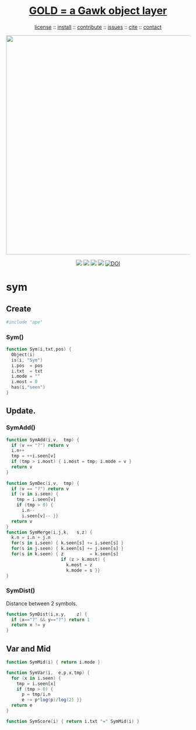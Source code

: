 <a name=top>
<h1 align=center>
   <a href="https://github.com/timm/shape/blob/master/README.md#top">
     GOLD = a Gawk object layer
   </a>
</h1>
<p align=center>
   <a    href="https://github.com/golden/dev/blob/master/LICENSE.md#top">license</a>
   :: <a href="https://github.com/golden/dev/blob/master/INSTALL.md#top">install</a>
   :: <a href="https://github.com/golden/dev/blob/master/CONTRIBUTE.md#top">contribute</a>
   :: <a href="https://github.com/golden/dev/issues">issues</a>
   :: <a href="https://github.com/golden/dev/blob/master/CITATION.md#top">cite</a>
   :: <a href="https://github.com/golden/dev/blob/master/CONTACT.md#top">contact</a>
</p>
<p align=center>
   <img width=600 src="https://github.com/timm/misc/blob/master/odd/etc/img/coins.png">
</p>
<p align=center>
   <img src="https://img.shields.io/badge/language-gawk-orange">
   <img src="https://img.shields.io/badge/purpose-ai,se-blueviolet">
   <img src="https://img.shields.io/badge/platform-mac,*nux-informational">
   <a href="https://travis-ci.org/github/golden/dev"> <img src="https://travis-ci.org/golden/dev.svg?branch=master"></a>
   <a href="https://doi.org/10.5281/zenodo.3887420"><img src="https://zenodo.org/badge/DOI/10.5281/zenodo.3887420.svg" alt="DOI"></a>
</p>

# sym

## Create

```awk
#include "ape"
```
### Sym()

```awk
function Sym(i,txt,pos) { 
  Object(i)
  is(i, "Sym")
  i.pos  = pos
  i.txt  = txt
  i.mode = ""
  i.most = 0
  has(i,"seen") 
}
```
## Update.

### SymAdd()

```awk
function SymAdd(i,v,  tmp) {
  if (v == "?") return v
  i.n++
  tmp = ++i.seen[v]
  if (tmp > i.most) { i.most = tmp; i.mode = v }
  return v 
}
  
function SymDec(i,v,  tmp) {
  if (v == "?") return v
  if (v in i.seen) {
    tmp = i.seen[v]
    if (tmp > 0) {
      i.n--
      i.seen[v]-- }}
  return v 
}
function SymMerge(i,j,k,   s,z) {
  k.n = i.n + j.n
  for(s in i.seen) { k.seen[s] += i.seen[s] }
  for(s in j.seen) { k.seen[s] += j.seen[s] }
  for(s in k.seen) { z          = k.seen[s]
                     if (z > k.most) {
                       k.most = z
                       k.mode = s }}
}
```
### SymDist()

Distance between 2 symbols.

```awk
function SymDist(i,x,y,    z) {
  if (x=="?" && y=="?") return 1
  return x != y 
}
```
## Var and Mid

```awk      
function SymMid(i) { return i.mode }  

function SymVar(i,  e,p,x,tmp) {
  for (x in i.seen) {
    tmp = i.seen[x]
    if (tmp > 0) {
      p = tmp/i.n
      e -= p*log(p)/log(2) }}
  return e
}
```
```awk
function SymScore(i) { return i.txt "=" SymMid(i) }
```

